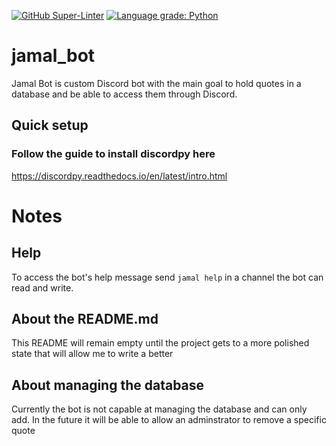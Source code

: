 [![GitHub Super-Linter](https://github.com/kpatino/jamal_bot/workflows/Lint%20Code%20Base/badge.svg)](https://github.com/marketplace/actions/super-linter) [![Language grade: Python](https://img.shields.io/lgtm/grade/python/g/kpatino/jamal_bot.svg?logo=lgtm&logoWidth=18)](https://lgtm.com/projects/g/kpatino/jamal_bot/context:python)
# jamal_bot 
Jamal Bot is custom Discord bot with the main goal to hold quotes in a database and be able to access them through Discord.
## Quick setup 

### Follow the guide to install discordpy here 
<https://discordpy.readthedocs.io/en/latest/intro.html> 
# Notes
## Help
To access the bot's help message send `jamal help` in a channel the bot can read and write.
## About the README.md
This README will remain empty until the project gets to a more polished state that will allow me to write a better
## About managing the database
Currently the bot is not capable at managing the database and can only add. In the future it will be able to allow an adminstrator to remove a specific quote
